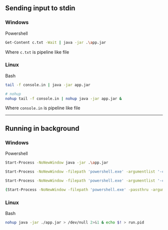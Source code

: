## Sending input to stdin

### Windows

Powershell
```sh
Get-Content c.txt -Wait | java -jar .\app.jar
```
Where `c.txt` is pipeline like file


### Linux

Bash
```sh
tail -f console.in | java -jar app.jar

# nohup
nohup tail -f console.in | nohup java -jar app.jar &
```
Where `console.in` is pipeline like file

---

## Running in background

### Windows

Powershell
```sh
Start-Process -NoNewWindow java -jar .\app.jar

Start-Process -NoNewWindow -filepath 'powershell.exe' -argumentlist '-c ping google.com' -redirectstandardoutput "%temp%\out-null"

Start-Process -NoNewWindow -filepath 'powershell.exe' -argumentlist '-c ping google.com > $null '

(Start-Process -NoNewWindow -filepath 'powershell.exe' -passthru -argumentlist '-c ping google.com > $null ').Id
```


### Linux

Bash
```sh
nohup java -jar ./app.jar > /dev/null 2>&1 & echo $! > run.pid
```


